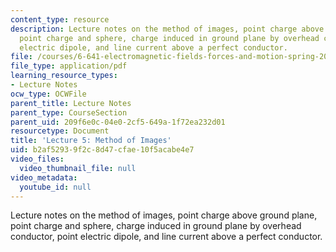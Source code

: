 ```yaml
---
content_type: resource
description: Lecture notes on the method of images, point charge above ground plane,
  point charge and sphere, charge induced in ground plane by overhead conductor, point
  electric dipole, and line current above a perfect conductor.
file: /courses/6-641-electromagnetic-fields-forces-and-motion-spring-2005/b2af52939f2c8d47cfae10f5acabe4e7_lecture5.pdf
file_type: application/pdf
learning_resource_types:
- Lecture Notes
ocw_type: OCWFile
parent_title: Lecture Notes
parent_type: CourseSection
parent_uid: 209f6e0c-04e0-2cf5-649a-1f72ea232d01
resourcetype: Document
title: 'Lecture 5: Method of Images'
uid: b2af5293-9f2c-8d47-cfae-10f5acabe4e7
video_files:
  video_thumbnail_file: null
video_metadata:
  youtube_id: null
---
```

Lecture notes on the method of images, point charge above ground plane, point charge and sphere, charge induced in ground plane by overhead conductor, point electric dipole, and line current above a perfect conductor.


